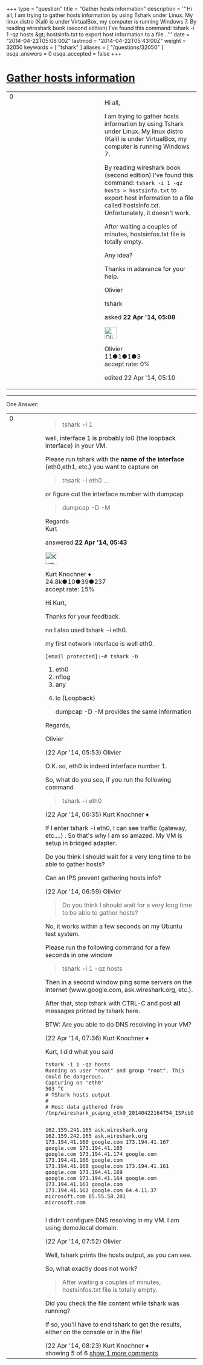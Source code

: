 +++
type = "question"
title = "Gather hosts information"
description = '''Hi all, I am trying to gather hosts information by using Tshark under Linux. My linux distro (Kali) is under VirtualBox, my computer is running Windows 7. By reading wireshark book (second edition) I&#x27;ve found this command: tshark -i 1 -qz hosts &amp;gt; hostsinfo.txt to export host information to a file...'''
date = "2014-04-22T05:08:00Z"
lastmod = "2014-04-22T05:43:00Z"
weight = 32050
keywords = [ "tshark" ]
aliases = [ "/questions/32050" ]
osqa_answers = 0
osqa_accepted = false
+++

<div class="headNormal">

# [Gather hosts information](/questions/32050/gather-hosts-information)

</div>

<div id="main-body">

<div id="askform">

<table id="question-table" style="width:100%;"><colgroup><col style="width: 50%" /><col style="width: 50%" /></colgroup><tbody><tr class="odd"><td style="width: 30px; vertical-align: top"><div class="vote-buttons"><div id="post-32050-score" class="post-score" title="current number of votes">0</div><div id="favorite-count" class="favorite-count"></div></div></td><td><div id="item-right"><div class="question-body"><p>Hi all,</p><p>I am trying to gather hosts information by using Tshark under Linux. My linux distro (Kali) is under VirtualBox, my computer is running Windows 7.</p><p>By reading wireshark book (second edition) I've found this command: <code>tshark -i 1 -qz hosts &gt; hostsinfo.txt</code> to export host information to a file called hostsinfo.txt. Unfortunately, it doesn't work.</p><p>After waiting a couples of minutes, hostsinfos.txt file is totally empty.</p><p>Any idea?</p><p>Thanks in adavance for your help.</p><p>Olivier</p></div><div id="question-tags" class="tags-container tags">tshark</div><div id="question-controls" class="post-controls"></div><div class="post-update-info-container"><div class="post-update-info post-update-info-user"><p>asked <strong>22 Apr '14, 05:08</strong></p><img src="https://secure.gravatar.com/avatar/6e268eb7decc1adca019b6394269348f?s=32&amp;d=identicon&amp;r=g" class="gravatar" width="32" height="32" alt="Olivier&#39;s gravatar image" /><p>Olivier<br />
<span class="score" title="11 reputation points">11</span><span title="1 badges"><span class="badge1">●</span><span class="badgecount">1</span></span><span title="1 badges"><span class="silver">●</span><span class="badgecount">1</span></span><span title="3 badges"><span class="bronze">●</span><span class="badgecount">3</span></span><br />
<span class="accept_rate" title="Rate of the user&#39;s accepted answers">accept rate:</span> <span title="Olivier has no accepted answers">0%</span></p></div><div class="post-update-info post-update-info-edited"><p>edited 22 Apr '14, 05:10</p></div></div><div id="comments-container-32050" class="comments-container"></div><div id="comment-tools-32050" class="comment-tools"></div><div class="clear"></div><div id="comment-32050-form-container" class="comment-form-container"></div><div class="clear"></div></div></td></tr></tbody></table>

------------------------------------------------------------------------

<div class="tabBar">

<span id="sort-top"></span>

<div class="headQuestions">

One Answer:

</div>

</div>

<span id="32052"></span>

<div id="answer-container-32052" class="answer">

<table style="width:100%;"><colgroup><col style="width: 50%" /><col style="width: 50%" /></colgroup><tbody><tr class="odd"><td style="width: 30px; vertical-align: top"><div class="vote-buttons"><div id="post-32052-score" class="post-score" title="current number of votes">0</div></div></td><td><div class="item-right"><div class="answer-body"><blockquote><p>tshark -i 1</p></blockquote><p>well, interface 1 is probably lo0 (the loopback interface) in your VM.</p><p>Please run tshark with the <strong>name of the interface</strong> (eth0,eth1, etc.) you want to capture on</p><blockquote><p>thsark -i eth0 ....</p></blockquote><p>or figure out the interface number with dumpcap</p><blockquote><p>dumpcap -D -M</p></blockquote><p>Regards<br />
Kurt</p></div><div class="answer-controls post-controls"></div><div class="post-update-info-container"><div class="post-update-info post-update-info-user"><p>answered <strong>22 Apr '14, 05:43</strong></p><img src="https://secure.gravatar.com/avatar/23b7bf5b13bc2c98b2e8aa9869ca5d75?s=32&amp;d=identicon&amp;r=g" class="gravatar" width="32" height="32" alt="Kurt%20Knochner&#39;s gravatar image" /><p>Kurt Knochner ♦<br />
<span class="score" title="24767 reputation points"><span>24.8k</span></span><span title="10 badges"><span class="badge1">●</span><span class="badgecount">10</span></span><span title="39 badges"><span class="silver">●</span><span class="badgecount">39</span></span><span title="237 badges"><span class="bronze">●</span><span class="badgecount">237</span></span><br />
<span class="accept_rate" title="Rate of the user&#39;s accepted answers">accept rate:</span> <span title="Kurt Knochner has 344 accepted answers">15%</span> </br></p></div></div><div id="comments-container-32052" class="comments-container"><span id="32053"></span><div id="comment-32053" class="comment"><div id="post-32053-score" class="comment-score"></div><div class="comment-text"><p>Hi Kurt,</p><p>Thanks for your feedback.</p><p>no I also used tshark -i eth0.</p><p>my first network interface is well eth0.</p><pre><code>[email protected]:~# tshark -D</code></pre><ol><li>eth0</li><li>nflog</li><li>any</li><li><p>lo (Loopback)</p><p>dumpcap -D -M provides the same information</p></li></ol><p>Regards,</p><p>Olivier</p></div><div id="comment-32053-info" class="comment-info"><span class="comment-age">(22 Apr '14, 05:53)</span> Olivier</div></div><span id="32054"></span><div id="comment-32054" class="comment"><div id="post-32054-score" class="comment-score"></div><div class="comment-text"><p>O.K. so, eth0 is indeed interface number 1.</p><p>So, what do you see, if you run the following command</p><blockquote><p>tshark -i eth0</p></blockquote></div><div id="comment-32054-info" class="comment-info"><span class="comment-age">(22 Apr '14, 06:35)</span> Kurt Knochner ♦</div></div><span id="32056"></span><div id="comment-32056" class="comment"><div id="post-32056-score" class="comment-score"></div><div class="comment-text"><p>If I enter tshark -i eth0, I can see traffic (gateway, etc....) . So that's why I am so amazed. My VM is setup in bridged adapter.</p><p>Do you think I should wait for a very long time to be able to gather hosts?</p><p>Can an IPS prevent gathering hosts info?</p></div><div id="comment-32056-info" class="comment-info"><span class="comment-age">(22 Apr '14, 06:59)</span> Olivier</div></div><span id="32058"></span><div id="comment-32058" class="comment"><div id="post-32058-score" class="comment-score"></div><div class="comment-text"><blockquote><p>Do you think I should wait for a very long time to be able to gather hosts?</p></blockquote><p>No, it works within a few seconds on my Ubuntu test system.</p><p>Please run the following command for a few seconds in one window</p><blockquote><p>tshark -i 1 -qz hosts</p></blockquote><p>Then in a second window ping some servers on the internet (www.google.com, ask.wireshark.org, etc.).</p><p>After that, stop tshark with CTRL-C and post <strong>all</strong> messages printed by tshark here.</p><p>BTW: Are you able to do DNS resolving in your VM?</p></div><div id="comment-32058-info" class="comment-info"><span class="comment-age">(22 Apr '14, 07:36)</span> Kurt Knochner ♦</div></div><span id="32059"></span><div id="comment-32059" class="comment"><div id="post-32059-score" class="comment-score"></div><div class="comment-text"><p>Kurt, I did what you said</p><pre><code>tshark -i 1 -qz hosts
Running as user &quot;root&quot; and group &quot;root&quot;. This could be dangerous.
Capturing on &#39;eth0&#39;
503 ^C
# TShark hosts output
#
# Host data gathered from /tmp/wireshark_pcapng_eth0_20140422164754_ISPcbO

162.159.241.165             ask.wireshark.org
162.159.242.165             ask.wireshark.org
173.194.41.160              google.com
173.194.41.167              google.com
173.194.41.165              google.com
173.194.41.174              google.com
173.194.41.166              google.com
173.194.41.168              google.com
173.194.41.161              google.com
173.194.41.169              google.com
173.194.41.164              google.com
173.194.41.163              google.com
173.194.41.162              google.com
64.4.11.37              microsoft.com
65.55.58.201                microsoft.com</code></pre><p>I didn't configure DNS resolving in my VM. I am using demo.local domain.</p></div><div id="comment-32059-info" class="comment-info"><span class="comment-age">(22 Apr '14, 07:52)</span> Olivier</div></div><span id="32062"></span><div id="comment-32062" class="comment not_top_scorer"><div id="post-32062-score" class="comment-score"></div><div class="comment-text"><p>Well, tshark prints the hosts output, as you can see.</p><p>So, what exactly does not work?</p><blockquote><p>After waiting a couples of minutes, hostsinfos.txt file is totally empty.</p></blockquote><p>Did you check the file content while tshark was running?</p><p>If so, you'll have to end tshark to get the results, either on the console or in the file!</p></div><div id="comment-32062-info" class="comment-info"><span class="comment-age">(22 Apr '14, 08:23)</span> Kurt Knochner ♦</div></div></div><div id="comment-tools-32052" class="comment-tools"><span class="comments-showing"> showing 5 of 6 </span> <a href="#" class="show-all-comments-link">show 1 more comments</a></div><div class="clear"></div><div id="comment-32052-form-container" class="comment-form-container"></div><div class="clear"></div></div></td></tr></tbody></table>

</div>

<div class="paginator-container-left">

</div>

</div>

</div>

